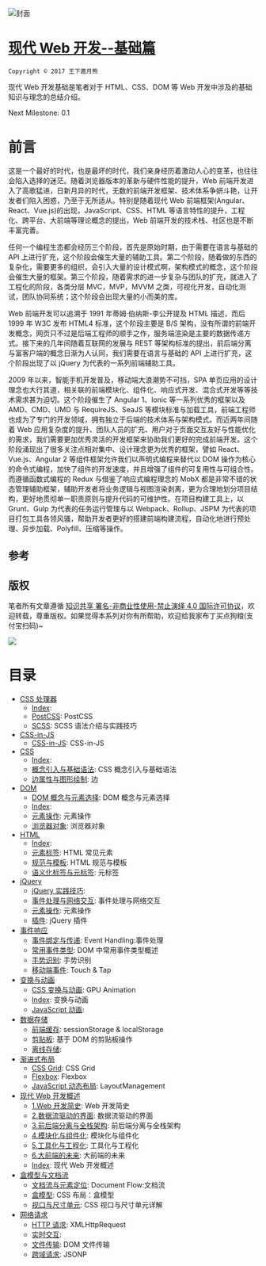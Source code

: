 ![封面](https://parg.co/UdD)

# [现代 Web 开发--基础篇](https://github.com/wx-chevalier/Web-Series)

`Copyright © 2017 王下邀月熊`

现代 Web 开发基础是笔者对于 HTML、CSS、DOM 等 Web 开发中涉及的基础知识与理念的总结介绍。

Next Milestone: 0.1

# 前言

这是一个最好的时代，也是最坏的时代，我们亲身经历着激动人心的变革，也往往会陷入选择的迷茫。随着浏览器版本的革新与硬件性能的提升，Web 前端开发进入了高歌猛进，日新月异的时代，无数的前端开发框架、技术体系争妍斗艳，让开发者们陷入困惑，乃至于无所适从。特别是随着现代 Web 前端框架(Angular、React、Vue.js)的出现，JavaScript、CSS、HTML 等语言特性的提升，工程化、跨平台、大前端等理论概念的提出，Web 前端开发的技术栈、社区也是不断丰富完善。

任何一个编程生态都会经历三个阶段，首先是原始时期，由于需要在语言与基础的 API 上进行扩充，这个阶段会催生大量的辅助工具。第二个阶段，随着做的东西的复杂化，需要更多的组织，会引入大量的设计模式啊，架构模式的概念，这个阶段会催生大量的框架。第三个阶段，随着需求的进一步复杂与团队的扩充，就进入了工程化的阶段，各类分层 MVC，MVP，MVVM 之类，可视化开发，自动化测试，团队协同系统；这个阶段会出现大量的小而美的库。

Web 前端开发可以追溯于 1991 年蒂姆·伯纳斯-李公开提及 HTML 描述，而后 1999 年 W3C 发布 HTML4 标准，这个阶段主要是 B/S 架构，没有所谓的前端开发概念，网页只不过是后端工程师的顺手之作，服务端渲染是主要的数据传递方式。接下来的几年间随着互联网的发展与 REST 等架构标准的提出，前后端分离与富客户端的概念日渐为人认同，我们需要在语言与基础的 API 上进行扩充，这个阶段出现了以 jQuery 为代表的一系列前端辅助工具。

2009 年以来，智能手机开发普及，移动端大浪潮势不可挡，SPA 单页应用的设计理念也大行其道，相关联的前端模块化、组件化、响应式开发、混合式开发等等技术需求甚为迫切。这个阶段催生了 Angular 1、Ionic 等一系列优秀的框架以及 AMD、CMD、UMD 与 RequireJS、SeaJS 等模块标准与加载工具，前端工程师也成为了专门的开发领域，拥有独立于后端的技术体系与架构模式。而近两年间随着 Web 应用复杂度的提升、团队人员的扩充、用户对于页面交互友好与性能优化的需求，我们需要更加优秀灵活的开发框架来协助我们更好的完成前端开发。这个阶段涌现出了很多关注点相对集中、设计理念更为优秀的框架，譬如 React、Vue.js、Angular 2 等组件框架允许我们以声明式编程来替代以 DOM 操作为核心的命令式编程，加快了组件的开发速度，并且增强了组件的可复用性与可组合性。而遵循函数式编程的 Redux 与借鉴了响应式编程理念的 MobX 都是非常不错的状态管理辅助框架，辅助开发者将业务逻辑与视图渲染剥离，更为合理地划分项目结构，更好地贯彻单一职责原则与提升代码的可维护性。在项目构建工具上，以 Grunt、Gulp 为代表的任务运行管理与以 Webpack、Rollup、JSPM 为代表的项目打包工具各领风骚，帮助开发者更好的搭建前端构建流程，自动化地进行预处理、异步加载、Polyfill、压缩等操作。

## 参考

## 版权

笔者所有文章遵循 [知识共享 署名-非商业性使用-禁止演绎 4.0 国际许可协议](https://creativecommons.org/licenses/by-nc-nd/4.0/deed.zh)，欢迎转载，尊重版权。如果觉得本系列对你有所帮助，欢迎给我家布丁买点狗粮(支付宝扫码)~

![](https://github.com/wx-chevalier/OSS/blob/master/2017/8/1/Buding.jpg?raw=true)

# 目录

* [CSS 处理器](https://github.com/wx-chevalier/Web-Development-And-Engineering-Practices/Modern-Web-Development-Foundation/CSS%20%E5%A4%84%E7%90%86%E5%99%A8/Index.md)
  * [Index](https://github.com/wx-chevalier/Web-Development-And-Engineering-Practices/blob/master/Modern-Web-Development-Foundation/CSS%20%E5%A4%84%E7%90%86%E5%99%A8/Index.md):
  * [PostCSS](https://github.com/wx-chevalier/Web-Development-And-Engineering-Practices/blob/master/Modern-Web-Development-Foundation/CSS%20%E5%A4%84%E7%90%86%E5%99%A8/PostCSS.md): PostCSS
  * [SCSS](https://github.com/wx-chevalier/Web-Development-And-Engineering-Practices/blob/master/Modern-Web-Development-Foundation/CSS%20%E5%A4%84%E7%90%86%E5%99%A8/SCSS.md): SCSS 语法介绍与实践技巧
* [CSS-in-JS](https://github.com/wx-chevalier/Web-Development-And-Engineering-Practices/Modern-Web-Development-Foundation/CSS-in-JS/Index.md)
  * [CSS-in-JS](https://github.com/wx-chevalier/Web-Development-And-Engineering-Practices/blob/master/Modern-Web-Development-Foundation/CSS-in-JS/CSS-in-JS.md): CSS-in-JS
* [CSS](https://github.com/wx-chevalier/Web-Development-And-Engineering-Practices/Modern-Web-Development-Foundation/CSS/Index.md)
  * [Index](https://github.com/wx-chevalier/Web-Development-And-Engineering-Practices/blob/master/Modern-Web-Development-Foundation/CSS/Index.md):
  * [概念引入与基础语法](https://github.com/wx-chevalier/Web-Development-And-Engineering-Practices/blob/master/Modern-Web-Development-Foundation/CSS/%E6%A6%82%E5%BF%B5%E5%BC%95%E5%85%A5%E4%B8%8E%E5%9F%BA%E7%A1%80%E8%AF%AD%E6%B3%95.md): CSS 概念引入与基础语法
  * [边属性与图形绘制](https://github.com/wx-chevalier/Web-Development-And-Engineering-Practices/blob/master/Modern-Web-Development-Foundation/CSS/%E8%BE%B9%E5%B1%9E%E6%80%A7%E4%B8%8E%E5%9B%BE%E5%BD%A2%E7%BB%98%E5%88%B6.md): 边
* [DOM](https://github.com/wx-chevalier/Web-Development-And-Engineering-Practices/Modern-Web-Development-Foundation/DOM/Index.md)
  * [DOM 概念与元素选择](https://github.com/wx-chevalier/Web-Development-And-Engineering-Practices/blob/master/Modern-Web-Development-Foundation/DOM/DOM%20%E6%A6%82%E5%BF%B5%E4%B8%8E%E5%85%83%E7%B4%A0%E9%80%89%E6%8B%A9.md): DOM 概念与元素选择
  * [Index](https://github.com/wx-chevalier/Web-Development-And-Engineering-Practices/blob/master/Modern-Web-Development-Foundation/DOM/Index.md):
  * [元素操作](https://github.com/wx-chevalier/Web-Development-And-Engineering-Practices/blob/master/Modern-Web-Development-Foundation/DOM/%E5%85%83%E7%B4%A0%E6%93%8D%E4%BD%9C.md): 元素操作
  * [浏览器对象](https://github.com/wx-chevalier/Web-Development-And-Engineering-Practices/blob/master/Modern-Web-Development-Foundation/DOM/%E6%B5%8F%E8%A7%88%E5%99%A8%E5%AF%B9%E8%B1%A1.md): 浏览器对象
* [HTML](https://github.com/wx-chevalier/Web-Development-And-Engineering-Practices/Modern-Web-Development-Foundation/HTML/Index.md)
  * [Index](https://github.com/wx-chevalier/Web-Development-And-Engineering-Practices/blob/master/Modern-Web-Development-Foundation/HTML/Index.md):
  * [元素标签](https://github.com/wx-chevalier/Web-Development-And-Engineering-Practices/blob/master/Modern-Web-Development-Foundation/HTML/%E5%85%83%E7%B4%A0%E6%A0%87%E7%AD%BE.md): HTML 常见元素
  * [规范与模板](https://github.com/wx-chevalier/Web-Development-And-Engineering-Practices/blob/master/Modern-Web-Development-Foundation/HTML/%E8%A7%84%E8%8C%83%E4%B8%8E%E6%A8%A1%E6%9D%BF.md): HTML 规范与模板
  * [语义化标签与元标签](https://github.com/wx-chevalier/Web-Development-And-Engineering-Practices/blob/master/Modern-Web-Development-Foundation/HTML/%E8%AF%AD%E4%B9%89%E5%8C%96%E6%A0%87%E7%AD%BE%E4%B8%8E%E5%85%83%E6%A0%87%E7%AD%BE.md): 元标签
* [jQuery](https://github.com/wx-chevalier/Web-Development-And-Engineering-Practices/Modern-Web-Development-Foundation/jQuery/Index.md)
  * [jQuery 实践技巧](https://github.com/wx-chevalier/Web-Development-And-Engineering-Practices/blob/master/Modern-Web-Development-Foundation/jQuery/jQuery%20%E5%AE%9E%E8%B7%B5%E6%8A%80%E5%B7%A7.md):
  * [事件处理与网络交互](https://github.com/wx-chevalier/Web-Development-And-Engineering-Practices/blob/master/Modern-Web-Development-Foundation/jQuery/%E4%BA%8B%E4%BB%B6%E5%A4%84%E7%90%86%E4%B8%8E%E7%BD%91%E7%BB%9C%E4%BA%A4%E4%BA%92.md): 事件处理与网络交互
  * [元素操作](https://github.com/wx-chevalier/Web-Development-And-Engineering-Practices/blob/master/Modern-Web-Development-Foundation/jQuery/%E5%85%83%E7%B4%A0%E6%93%8D%E4%BD%9C.md): 元素操作
  * [插件](https://github.com/wx-chevalier/Web-Development-And-Engineering-Practices/blob/master/Modern-Web-Development-Foundation/jQuery/%E6%8F%92%E4%BB%B6.md): jQuery 插件
* [事件响应](https://github.com/wx-chevalier/Web-Development-And-Engineering-Practices/Modern-Web-Development-Foundation/%E4%BA%8B%E4%BB%B6%E5%93%8D%E5%BA%94/Index.md)
  * [事件绑定与传递](https://github.com/wx-chevalier/Web-Development-And-Engineering-Practices/blob/master/Modern-Web-Development-Foundation/%E4%BA%8B%E4%BB%B6%E5%93%8D%E5%BA%94/%E4%BA%8B%E4%BB%B6%E7%BB%91%E5%AE%9A%E4%B8%8E%E4%BC%A0%E9%80%92.md): Event Handling:事件处理
  * [常用事件类型](https://github.com/wx-chevalier/Web-Development-And-Engineering-Practices/blob/master/Modern-Web-Development-Foundation/%E4%BA%8B%E4%BB%B6%E5%93%8D%E5%BA%94/%E5%B8%B8%E7%94%A8%E4%BA%8B%E4%BB%B6%E7%B1%BB%E5%9E%8B.md): DOM 中常用事件类型概述
  * [手势识别](https://github.com/wx-chevalier/Web-Development-And-Engineering-Practices/blob/master/Modern-Web-Development-Foundation/%E4%BA%8B%E4%BB%B6%E5%93%8D%E5%BA%94/%E6%89%8B%E5%8A%BF%E8%AF%86%E5%88%AB.md): 手势识别
  * [移动端事件](https://github.com/wx-chevalier/Web-Development-And-Engineering-Practices/blob/master/Modern-Web-Development-Foundation/%E4%BA%8B%E4%BB%B6%E5%93%8D%E5%BA%94/%E7%A7%BB%E5%8A%A8%E7%AB%AF%E4%BA%8B%E4%BB%B6.md): Touch & Tap
* [变换与动画](https://github.com/wx-chevalier/Web-Development-And-Engineering-Practices/Modern-Web-Development-Foundation/%E5%8F%98%E6%8D%A2%E4%B8%8E%E5%8A%A8%E7%94%BB/Index.md)
  * [CSS 变换与动画](https://github.com/wx-chevalier/Web-Development-And-Engineering-Practices/blob/master/Modern-Web-Development-Foundation/%E5%8F%98%E6%8D%A2%E4%B8%8E%E5%8A%A8%E7%94%BB/CSS%20%E5%8F%98%E6%8D%A2%E4%B8%8E%E5%8A%A8%E7%94%BB.md): GPU Animation
  * [Index](https://github.com/wx-chevalier/Web-Development-And-Engineering-Practices/blob/master/Modern-Web-Development-Foundation/%E5%8F%98%E6%8D%A2%E4%B8%8E%E5%8A%A8%E7%94%BB/Index.md): 变换与动画
  * [JavaScript 动画](https://github.com/wx-chevalier/Web-Development-And-Engineering-Practices/blob/master/Modern-Web-Development-Foundation/%E5%8F%98%E6%8D%A2%E4%B8%8E%E5%8A%A8%E7%94%BB/JavaScript%20%E5%8A%A8%E7%94%BB.md):
* [数据存储](https://github.com/wx-chevalier/Web-Development-And-Engineering-Practices/Modern-Web-Development-Foundation/%E6%95%B0%E6%8D%AE%E5%AD%98%E5%82%A8/Index.md)
  * [前端缓存](https://github.com/wx-chevalier/Web-Development-And-Engineering-Practices/blob/master/Modern-Web-Development-Foundation/%E6%95%B0%E6%8D%AE%E5%AD%98%E5%82%A8/%E5%89%8D%E7%AB%AF%E7%BC%93%E5%AD%98.md): sessionStorage & localStorage
  * [剪贴板](https://github.com/wx-chevalier/Web-Development-And-Engineering-Practices/blob/master/Modern-Web-Development-Foundation/%E6%95%B0%E6%8D%AE%E5%AD%98%E5%82%A8/%E5%89%AA%E8%B4%B4%E6%9D%BF.md): 基于 DOM 的剪贴板操作
  * [离线存储](https://github.com/wx-chevalier/Web-Development-And-Engineering-Practices/blob/master/Modern-Web-Development-Foundation/%E6%95%B0%E6%8D%AE%E5%AD%98%E5%82%A8/%E7%A6%BB%E7%BA%BF%E5%AD%98%E5%82%A8.md):
* [渐进式布局](https://github.com/wx-chevalier/Web-Development-And-Engineering-Practices/Modern-Web-Development-Foundation/%E6%B8%90%E8%BF%9B%E5%BC%8F%E5%B8%83%E5%B1%80/Index.md)
  * [CSS Grid](https://github.com/wx-chevalier/Web-Development-And-Engineering-Practices/blob/master/Modern-Web-Development-Foundation/%E6%B8%90%E8%BF%9B%E5%BC%8F%E5%B8%83%E5%B1%80/CSS%20Grid.md): CSS Grid
  * [Flexbox](https://github.com/wx-chevalier/Web-Development-And-Engineering-Practices/blob/master/Modern-Web-Development-Foundation/%E6%B8%90%E8%BF%9B%E5%BC%8F%E5%B8%83%E5%B1%80/Flexbox.md): Flexbox
  * [JavaScript 动态布局](https://github.com/wx-chevalier/Web-Development-And-Engineering-Practices/blob/master/Modern-Web-Development-Foundation/%E6%B8%90%E8%BF%9B%E5%BC%8F%E5%B8%83%E5%B1%80/JavaScript%20%E5%8A%A8%E6%80%81%E5%B8%83%E5%B1%80.md): LayoutManagement
* [现代 Web 开发概述](https://github.com/wx-chevalier/Web-Development-And-Engineering-Practices/Modern-Web-Development-Foundation/%E7%8E%B0%E4%BB%A3%20Web%20%E5%BC%80%E5%8F%91%E6%A6%82%E8%BF%B0/Index.md)
  * [1.Web 开发简史](https://github.com/wx-chevalier/Web-Development-And-Engineering-Practices/blob/master/Modern-Web-Development-Foundation/%E7%8E%B0%E4%BB%A3%20Web%20%E5%BC%80%E5%8F%91%E6%A6%82%E8%BF%B0/1.Web%20%E5%BC%80%E5%8F%91%E7%AE%80%E5%8F%B2.md): Web 开发简史
  * [2.数据流驱动的界面](https://github.com/wx-chevalier/Web-Development-And-Engineering-Practices/blob/master/Modern-Web-Development-Foundation/%E7%8E%B0%E4%BB%A3%20Web%20%E5%BC%80%E5%8F%91%E6%A6%82%E8%BF%B0/2.%E6%95%B0%E6%8D%AE%E6%B5%81%E9%A9%B1%E5%8A%A8%E7%9A%84%E7%95%8C%E9%9D%A2.md): 数据流驱动的界面
  * [3.前后端分离与全栈架构](https://github.com/wx-chevalier/Web-Development-And-Engineering-Practices/blob/master/Modern-Web-Development-Foundation/%E7%8E%B0%E4%BB%A3%20Web%20%E5%BC%80%E5%8F%91%E6%A6%82%E8%BF%B0/3.%E5%89%8D%E5%90%8E%E7%AB%AF%E5%88%86%E7%A6%BB%E4%B8%8E%E5%85%A8%E6%A0%88%E6%9E%B6%E6%9E%84.md): 前后端分离与全栈架构
  * [4.模块化与组件化](https://github.com/wx-chevalier/Web-Development-And-Engineering-Practices/blob/master/Modern-Web-Development-Foundation/%E7%8E%B0%E4%BB%A3%20Web%20%E5%BC%80%E5%8F%91%E6%A6%82%E8%BF%B0/4.%E6%A8%A1%E5%9D%97%E5%8C%96%E4%B8%8E%E7%BB%84%E4%BB%B6%E5%8C%96.md): 模块化与组件化
  * [5.工具化与工程化](https://github.com/wx-chevalier/Web-Development-And-Engineering-Practices/blob/master/Modern-Web-Development-Foundation/%E7%8E%B0%E4%BB%A3%20Web%20%E5%BC%80%E5%8F%91%E6%A6%82%E8%BF%B0/5.%E5%B7%A5%E5%85%B7%E5%8C%96%E4%B8%8E%E5%B7%A5%E7%A8%8B%E5%8C%96.md): 工具化与工程化
  * [6.大前端的未来](https://github.com/wx-chevalier/Web-Development-And-Engineering-Practices/blob/master/Modern-Web-Development-Foundation/%E7%8E%B0%E4%BB%A3%20Web%20%E5%BC%80%E5%8F%91%E6%A6%82%E8%BF%B0/6.%E5%A4%A7%E5%89%8D%E7%AB%AF%E7%9A%84%E6%9C%AA%E6%9D%A5.md): 大前端的未来
  * [Index](https://github.com/wx-chevalier/Web-Development-And-Engineering-Practices/blob/master/Modern-Web-Development-Foundation/%E7%8E%B0%E4%BB%A3%20Web%20%E5%BC%80%E5%8F%91%E6%A6%82%E8%BF%B0/Index.md): 现代 Web 开发概述
* [盒模型与文档流](https://github.com/wx-chevalier/Web-Development-And-Engineering-Practices/Modern-Web-Development-Foundation/%E7%9B%92%E6%A8%A1%E5%9E%8B%E4%B8%8E%E6%96%87%E6%A1%A3%E6%B5%81/Index.md)
  * [文档流与元素定位](https://github.com/wx-chevalier/Web-Development-And-Engineering-Practices/blob/master/Modern-Web-Development-Foundation/%E7%9B%92%E6%A8%A1%E5%9E%8B%E4%B8%8E%E6%96%87%E6%A1%A3%E6%B5%81/%E6%96%87%E6%A1%A3%E6%B5%81%E4%B8%8E%E5%85%83%E7%B4%A0%E5%AE%9A%E4%BD%8D.md): Document Flow:文档流
  * [盒模型](https://github.com/wx-chevalier/Web-Development-And-Engineering-Practices/blob/master/Modern-Web-Development-Foundation/%E7%9B%92%E6%A8%A1%E5%9E%8B%E4%B8%8E%E6%96%87%E6%A1%A3%E6%B5%81/%E7%9B%92%E6%A8%A1%E5%9E%8B.md): CSS 布局：盒模型
  * [视口与尺寸单元](https://github.com/wx-chevalier/Web-Development-And-Engineering-Practices/blob/master/Modern-Web-Development-Foundation/%E7%9B%92%E6%A8%A1%E5%9E%8B%E4%B8%8E%E6%96%87%E6%A1%A3%E6%B5%81/%E8%A7%86%E5%8F%A3%E4%B8%8E%E5%B0%BA%E5%AF%B8%E5%8D%95%E5%85%83.md): CSS 视口与尺寸单元详解
* [网络请求](https://github.com/wx-chevalier/Web-Development-And-Engineering-Practices/Modern-Web-Development-Foundation/%E7%BD%91%E7%BB%9C%E8%AF%B7%E6%B1%82/Index.md)
  * [HTTP 请求](https://github.com/wx-chevalier/Web-Development-And-Engineering-Practices/blob/master/Modern-Web-Development-Foundation/%E7%BD%91%E7%BB%9C%E8%AF%B7%E6%B1%82/HTTP%20%E8%AF%B7%E6%B1%82.md): XMLHttpRequest
  * [实时交互](https://github.com/wx-chevalier/Web-Development-And-Engineering-Practices/blob/master/Modern-Web-Development-Foundation/%E7%BD%91%E7%BB%9C%E8%AF%B7%E6%B1%82/%E5%AE%9E%E6%97%B6%E4%BA%A4%E4%BA%92.md):
  * [文件传输](https://github.com/wx-chevalier/Web-Development-And-Engineering-Practices/blob/master/Modern-Web-Development-Foundation/%E7%BD%91%E7%BB%9C%E8%AF%B7%E6%B1%82/%E6%96%87%E4%BB%B6%E4%BC%A0%E8%BE%93.md): DOM 文件传输
  * [跨域请求](https://github.com/wx-chevalier/Web-Development-And-Engineering-Practices/blob/master/Modern-Web-Development-Foundation/%E7%BD%91%E7%BB%9C%E8%AF%B7%E6%B1%82/%E8%B7%A8%E5%9F%9F%E8%AF%B7%E6%B1%82.md): JSONP
